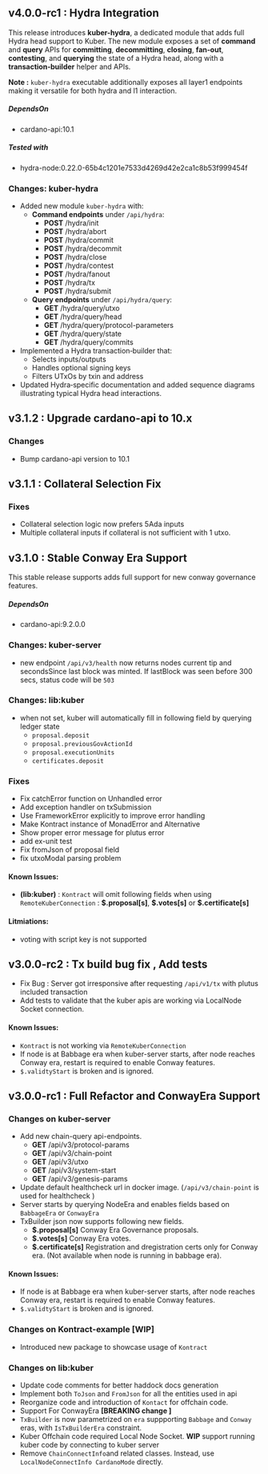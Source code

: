 ## v4.0.0-rc1 : Hydra Integration
This release introduces **kuber-hydra**, a dedicated module that adds full Hydra head
support to Kuber.  The new module exposes a set of **command** and **query** APIs for
**committing**, **decommitting**, **closing**, **fan‑out**, **contesting**, and **querying** the state of a
Hydra head, along with a **transaction‑builder** helper and APIs.

**Note :** `kuber-hydra` executable additionally exposes all layer1 endpoints making it versatile for both hydra and l1 interaction.

##### DependsOn
- cardano-api:10.1

##### Tested with
- hydra-node:0.22.0-65b4c1201e7533d4269d42e2ca1c8b53f999454f

### Changes: kuber-hydra
- Added new module `kuber-hydra` with:
  - **Command endpoints** under `/api/hydra`:
    - **POST** /hydra/init
    - **POST** /hydra/abort
    - **POST** /hydra/commit
    - **POST** /hydra/decommit
    - **POST** /hydra/close
    - **POST** /hydra/contest
    - **POST** /hydra/fanout
    - **POST** /hydra/tx
    - **POST** /hydra/submit
  - **Query endpoints** under `/api/hydra/query`:
    - **GET** /hydra/query/utxo
    - **GET** /hydra/query/head
    - **GET** /hydra/query/protocol-parameters
    - **GET** /hydra/query/state
    - **GET** /hydra/query/commits
- Implemented a Hydra transaction‑builder that:
  - Selects inputs/outputs
  - Handles optional signing keys
  - Filters UTxOs by txin and address
- Updated Hydra‑specific documentation and added sequence diagrams illustrating
  typical Hydra head interactions.

## v3.1.2 : Upgrade cardano-api to 10.x

### Changes
  - Bump cardano-api version to 10.1


## v3.1.1 : Collateral Selection Fix

### Fixes
  - Collateral selection logic now prefers 5Ada inputs
  - Multiple collateral inputs if collateral is not sufficient with 1 utxo.

## v3.1.0 : Stable Conway Era Support
This stable release supports adds full support for new conway governance features.

##### DependsOn
- cardano-api:9.2.0.0

### Changes: kuber-server
- new endpoint `/api/v3/health` now returns nodes current tip and secondsSince last block was minted. If lastBlock was seen before 300 secs, status code will be `503`

### Changes: lib:kuber
- when not set, kuber will automatically fill in following field by querying ledger state
  - `proposal.deposit`
  - `proposal.previousGovActionId`
  - `proposal.executionUnits`
  - `certificates.deposit`

### Fixes 
- Fix catchError function on Unhandled error
- Add exception handler on txSubmission
- Use FrameworkError explicitly to improve error handling
- Make Kontract instance of MonadError and Alternative
- Show proper error message for plutus error
- add ex-unit test
- Fix fromJson of proposal field
- fix utxoModal parsing problem

#### Known Issues:
-  **(lib:kuber)**  : `Kontract` will omit following fields when using `RemoteKuberConnection` :  **\$.proposal[s]**, **\$.votes[s]** or **\$.certificate[s]**

#### Litmiations:
 - voting with script key is not supported


## v3.0.0-rc2 : Tx build bug fix , Add tests
- Fix Bug : Server got irresponsive after requesting `/api/v1/tx` with plutus included transaction 
- Add tests to validate that the kuber apis are working via LocalNode Socket connection.

#### Known Issues:
- `Kontract` is not working via `RemoteKuberConnection`
- If node is at Babbage era when kuber-server starts, after node reaches Conway era, restart is required  to enable Conway features.
- `$.validtyStart` is broken and is ignored.

## v3.0.0-rc1 : Full Refactor and ConwayEra Support

### Changes on kuber-server
- Add new chain-query api-endpoints.
    * **GET** /api/v3/protocol-params
    * **GET** /api/v3/chain-point
    * **GET** /api/v3/utxo
    * **GET** /api/v3/system-start
    * **GET** /api/v3/genesis-params
- Update default healthcheck url in docker image. (`/api/v3/chain-point` is used for healthcheck )
- Server starts by querying NodeEra and enables fields based on `BabbageEra` or `ConwayEra`
- TxBuilder json now supports following new fields.
    * **$.proposal[s]** Conway Era Governance proposals.
    * **$.votes[s]** Conway Era votes.
    * **$.certificate[s]** Registration and dregistration certs only for Conway era. (Not available when node is running in babbage era).


#### Known Issues:
- If node is at Babbage era when kuber-server starts, after node reaches Conway era, restart is required  to enable Conway features.
- `$.validtyStart` is broken and is ignored.


### Changes on Kontract-example [WIP]
- Introduced new package to showcase usage of `Kontract`


### Changes on lib:kuber
- Update code comments for better haddock docs generation
- Implement both `ToJson` and `FromJson` for all the entities used in api
- Reorganize code and  introduction of  `Kontact` for offchain code.
- Support For ConwayEra **[BREAKING change ]**
- `TxBuilder`  is now parametrized on `era` suppporting `Babbage` and `Conway` eras, with `IsTxBuilderEra` constraint.
- Kuber Offchain code required Local Node Socket. **WIP** support running kuber code by connecting to kuber server
- Remove `ChainConnectInfo`and related classes.  Instead, use `LocalNodeConnectInfo CardanoMode` directly.
